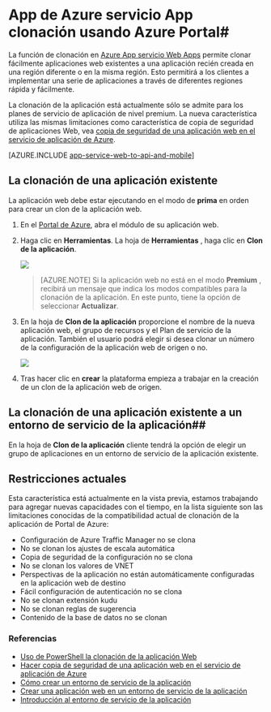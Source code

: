 <properties
    pageTitle="Clonación de la aplicación Web mediante el Portal de Azure"
    description="Aprenda a clonar sus aplicaciones Web a aplicaciones Web mediante el Portal de Azure."
    services="app-service\web"
    documentationCenter=""
    authors="ahmedelnably"
    manager="stefsch"
    editor=""/>

<tags
    ms.service="app-service-web"
    ms.workload="web"
    ms.tgt_pltfrm="na"
    ms.devlang="na"
    ms.topic="article"
    ms.date="03/08/2016"
    ms.author="ahmedelnably"/>

# <a name="azure-app-service-app-cloning-using-azure-portal"></a>App de Azure servicio App clonación usando Azure Portal#

La función de clonación en [Azure App servicio Web Apps](http://go.microsoft.com/fwlink/?LinkId=529714) permite clonar fácilmente aplicaciones web existentes a una aplicación recién creada en una región diferente o en la misma región. Esto permitirá a los clientes a implementar una serie de aplicaciones a través de diferentes regiones rápida y fácilmente.

La clonación de la aplicación está actualmente sólo se admite para los planes de servicio de aplicación de nivel premium. La nueva característica utiliza las mismas limitaciones como característica de copia de seguridad de aplicaciones Web, vea [copia de seguridad de una aplicación web en el servicio de aplicación de Azure](web-sites-backup.md).

[AZURE.INCLUDE [app-service-web-to-api-and-mobile](../../includes/app-service-web-to-api-and-mobile.md)] 


## <a name="cloning-an-existing-app"></a>La clonación de una aplicación existente ##

La aplicación web debe estar ejecutando en el modo de **prima** en orden para crear un clon de la aplicación web.

1. En el [Portal de Azure](https://portal.azure.com/), abra el módulo de su aplicación web.
2. Haga clic en **Herramientas**. La hoja de **Herramientas** , haga clic en **Clon de la aplicación**.

    ![][1]

    > [AZURE.NOTE]
    > Si la aplicación web no está en el modo **Premium** , recibirá un mensaje que indica los modos compatibles para la clonación de la aplicación. En este punto, tiene la opción de seleccionar **Actualizar**.
    
3. En la hoja de **Clon de la aplicación** proporcione el nombre de la nueva aplicación web, el grupo de recursos y el Plan de servicio de la aplicación. También el usuario podrá elegir si desea clonar un número de la configuración de la aplicación web de origen o no.

    ![][2]

4. Tras hacer clic en **crear** la plataforma empieza a trabajar en la creación de un clon de la aplicación web de origen.

## <a name="cloning-an-existing-app-to-an-app-service-environment"></a>La clonación de una aplicación existente a un entorno de servicio de la aplicación##

En la hoja de **Clon de la aplicación** cliente tendrá la opción de elegir un grupo de aplicaciones en un entorno de servicio de la aplicación existente.

## <a name="current-restrictions"></a>Restricciones actuales ##

Esta característica está actualmente en la vista previa, estamos trabajando para agregar nuevas capacidades con el tiempo, en la lista siguiente son las limitaciones conocidas de la compatibilidad actual de clonación de la aplicación de Portal de Azure:

- Configuración de Azure Traffic Manager no se clona
- No se clonan los ajustes de escala automática
- Copia de seguridad de la configuración no se clona
- No se clonan los valores de VNET
- Perspectivas de la aplicación no están automáticamente configuradas en la aplicación web de destino
- Fácil configuración de autenticación no se clona
- No se clonan extensión kudu
- No se clonan reglas de sugerencia
- Contenido de la base de datos no se clonan


### <a name="references"></a>Referencias ###
- [Uso de PowerShell la clonación de la aplicación Web](app-service-web-app-cloning.md)
- [Hacer copia de seguridad de una aplicación web en el servicio de aplicación de Azure](web-sites-backup.md)
- [Cómo crear un entorno de servicio de la aplicación](app-service-web-how-to-create-an-app-service-environment.md)
- [Crear una aplicación web en un entorno de servicio de la aplicación](app-service-web-how-to-create-a-web-app-in-an-ase.md)
- [Introducción al entorno de servicio de la aplicación](app-service-app-service-environment-intro.md)

<!--Image references-->
[1]: ./media/app-service-web-app-cloning-portal/CloningBlade.png
[2]: ./media/app-service-web-app-cloning-portal/CloneSettings.png